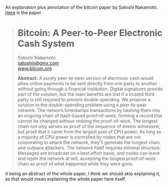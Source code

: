 An explanation plus annotation of the bitcoin paper by Satoshi Nakamoto. [Here](https://bitcoin.org/bitcoin.pdf) is the paper.

> # Bitcoin: A Peer-to-Peer Electronic Cash System  
>   
> Satoshi Nakamoto  
> satoshin@gmx.com  
> www.bitcoin.org  
>   
>   
> __Abstract.__ A purely peer-to-peer version of electronic cash would allow online payments to be sent directly from one party to another without going through a financial institution. Digital signatures provide part of the solution, but the main benefits are lost if a trusted third party is still required to prevent double-spending. We propose a solution to the double-spending problem using a peer-to-peer network. The network timestamps transactions by hashing them into an ongoing chain of hash-based proof-of-work, forming a record that cannot be changed without redoing the proof-of-work. The longest chain not only serves as proof of the sequence of events witnessed, but proof that it came from the largest pool of CPU power. As long as a majority of CPU power is controlled by nodes that are not cooperating to attack the network, they'll generate the longest chain and outpace attackers. The network itself requires minimal structure. Messages are broadcast on a best effort basis, and nodes can leave and rejoin the network at will, accepting the longest proof-of-work chain as proof of what happened while they were gone.

It being an abstract of the whole paper, I think we should skip explaining it, as that would mean explaining the whole paper here itself.

